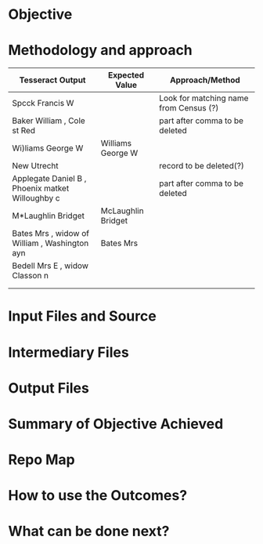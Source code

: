 # Objective

# Methodology and approach

| Tesseract Output                                 	| Expected Value     	| Approach/Method                        	|
|--------------------------------------------------	|--------------------	|----------------------------------------	|
| Spcck Francis W                                  	|                    	| Look for matching name from Census (?) 	|
| Baker William , Cole st Red                      	|                    	| part after comma to be deleted         	|
| Wi)liams George W                                	| Williams George W  	|                                        	|
| New Utrecht                                      	|                    	| record to be deleted(?)                	|
| Applegate Daniel B , Phoenix matket Willoughby c 	|                    	| part after comma to be deleted         	|
| M*Laughlin Bridget                               	| McLaughlin Bridget 	|                                        	|
| Bates Mrs , widow of William , Washington ayn    	| Bates Mrs          	|                                        	|
| Bedell Mrs E , widow Classon n                   	|                    	|                                        	|
|                                                  	|                    	|                                        	|
|                                                  	|                    	|                                        	|

# Input Files and Source

# Intermediary Files

# Output Files

# Summary of Objective Achieved

# Repo Map

# How to use the Outcomes?

# What can be done next? 
